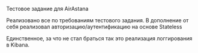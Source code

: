 Тестовое задание для AirAstana

Реализовано все по требованиям тестового задания.
В дополнение от себя реализовал авторизацию/аутентификацию на основе Stateless

Единственное, за что не стал браться так это реализация логгирования в Kibana.

